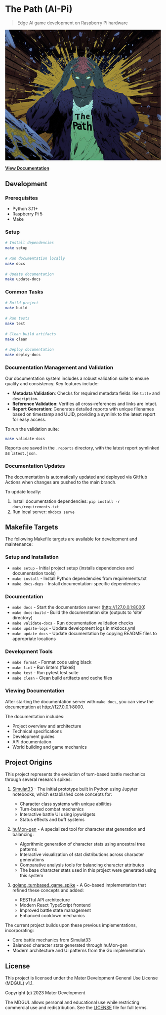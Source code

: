 # The Path (AI-Pi)

> Edge AI game development on Raspberry Pi hardware

![The Path (AI-Pi)](images/cover-2025.png)

 **[View Documentation](https://materdev.github.io/thepath-ai_pi/)**

## Development

### Prerequisites
- Python 3.11+
- Raspberry Pi 5
- Make

### Setup

```bash
# Install dependencies
make setup

# Run documentation locally
make docs

# Update documentation
make update-docs
```

### Common Tasks

```bash
# Build project
make build

# Run tests
make test

# Clean build artifacts
make clean

# Deploy documentation
make deploy-docs
```

### Documentation Management and Validation

Our documentation system includes a robust validation suite to ensure quality and consistency. Key features include:

- **Metadata Validation**: Checks for required metadata fields like `title` and `description`.
- **Reference Validation**: Verifies all cross-references and links are intact.
- **Report Generation**: Generates detailed reports with unique filenames based on timestamp and UUID, providing a symlink to the latest report for easy access.

To run the validation suite:

```bash
make validate-docs
```

Reports are saved in the `.reports` directory, with the latest report symlinked as `latest.json`.

### Documentation Updates

The documentation is automatically updated and deployed via GitHub Actions when changes are pushed to the main branch.

To update locally:
1. Install documentation dependencies: `pip install -r docs/requirements.txt`
2. Run local server: `mkdocs serve`

## Makefile Targets

The following Makefile targets are available for development and maintenance:

### Setup and Installation
- `make setup` - Initial project setup (installs dependencies and documentation tools)
- `make install` - Install Python dependencies from requirements.txt
- `make docs-deps` - Install documentation-specific dependencies

### Documentation
- `make docs` - Start the documentation server (http://127.0.0.1:8000)
- `make docs-build` - Build the documentation site (outputs to 'site' directory)
- `make validate-docs` - Run documentation validation checks
- `make update-logs` - Update development logs in mkdocs.yml
- `make update-docs` - Update documentation by copying README files to appropriate locations

### Development Tools
- `make format` - Format code using black
- `make lint` - Run linters (flake8)
- `make test` - Run pytest test suite
- `make clean` - Clean build artifacts and cache files

### Viewing Documentation

After starting the documentation server with `make docs`, you can view the documentation at http://127.0.0.1:8000.

The documentation includes:
- Project overview and architecture
- Technical specifications
- Development guides
- API documentation
- World building and game mechanics

## Project Origins

This project represents the evolution of turn-based battle mechanics through several research spikes:

1. [Simulat33](https://github.com/MaterDev/Python_Jupyter_Experiments/tree/main/projects/06_simulat33) - The initial prototype built in Python using Jupyter notebooks, which established core concepts for:
   - Character class systems with unique abilities
   - Turn-based combat mechanics
   - Interactive battle UI using ipywidgets
   - Status effects and buff systems

2. [huMon-gen](https://github.com/MaterDev/Python_Jupyter_Experiments/tree/main/projects/08_huMon-gen) - A specialized tool for character stat generation and balancing:
   - Algorithmic generation of character stats using ancestral tree patterns
   - Interactive visualization of stat distributions across character generations
   - Comparative analysis tools for balancing character attributes
   - The base character stats used in this project were generated using this system

3. [golang_turnbased_game_spike](https://github.com/MaterDev/golang_turnbased_game_spike) - A Go-based implementation that refined these concepts and added:
   - RESTful API architecture
   - Modern React TypeScript frontend
   - Improved battle state management
   - Enhanced cooldown mechanics

The current project builds upon these previous implementations, incorporating:
- Core battle mechanics from Simulat33
- Balanced character stats generated through huMon-gen
- Modern architecture and UI patterns from the Go implementation

## License

This project is licensed under the Mater Development General Use License (MDGUL) v1.1.

Copyright (c) 2023 Mater Development

The MDGUL allows personal and educational use while restricting commercial use and redistribution. See the [LICENSE](LICENSE) file for full terms.
